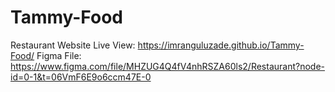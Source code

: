 # Tammy-Food
Restaurant Website
Live View: https://imranguluzade.github.io/Tammy-Food/
Figma File: https://www.figma.com/file/MHZUG4Q4fV4nhRSZA60ls2/Restaurant?node-id=0-1&t=06VmF6E9o6ccm47E-0 
